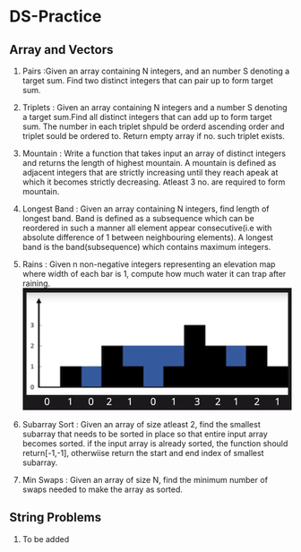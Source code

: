 # DS-Practice

## Array and Vectors
1. Pairs :Given an array containing N integers, and an number S denoting a target sum. Find two distinct integers that can pair up to form target sum. 

2. Triplets : Given an array containing N integers and a number S denoting a target sum.Find all distinct integers that can add up to form target sum. The number in each triplet shpuld be orderd ascending order and triplet sould be ordered 
to. Return empty array if no. such triplet exists.

3. Mountain : Write a function that takes input an array of distinct integers and returns the length of highest mountain. A mountain is defined as adjacent integers that are strictly increasing until they reach apeak at which it becomes strictly decreasing. Atleast 3 no. are required to form mountain.

4. Longest Band : Given an array containing N integers, find length of longest band. Band is defined as a subsequence which can be reordered in such a manner all element appear consecutive(i.e with absolute difference of 1 between neighbouring elements). A longest band is the band(subsequence) which contains maximum integers.

5. Rains : Given n non-negative integers representing an elevation map where width of each bar is 1, compute how much water it can trap after raining. 
          ![](./images/rains.png)
6. Subarray Sort : Given an array of size atleast 2, find the smallest subarray that needs to be sorted in place so that entire input array becomes sorted.
if the input array is already sorted, the function should return[-1,-1], otherwiise return the start and end index of smallest subarray.

7. Min Swaps : Given an array of size N, find the minimum number of swaps needed to make the array as sorted.


## String Problems

1. To be added 